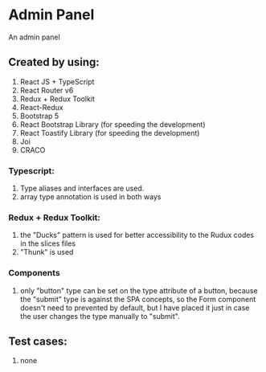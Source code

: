 # Admin Panel

An admin panel

## Created by using:

1. React JS + TypeScript
2. React Router v6
3. Redux + Redux Toolkit
4. React-Redux
5. Bootstrap 5
6. React Bootstrap Library (for speeding the development)
7. React Toastify Library (for speeding the development)
8. Joi
9. CRACO

### Typescript:

1. Type aliases and interfaces are used.
2. array type annotation is used in both ways

### Redux + Redux Toolkit:

1. the "Ducks" pattern is used for better accessibility to the Rudux codes in the slices files
2. "Thunk" is used

### Components

1. only "button" type can be set on the type attribute of a button, because the "submit" type is against the SPA concepts, so the Form component doesn't need to prevented by default, but I have placed it just in case the user changes the type manually to "submit".

## Test cases:

1. none
